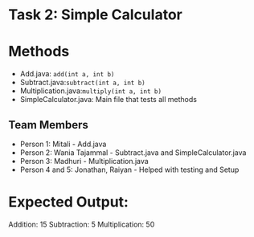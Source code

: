 # Task 2: Simple Calculator


# Methods
- Add.java: `add(int a, int b)`
- Subtract.java:`subtract(int a, int b)`
- Multiplication.java:`multiply(int a, int b)`
- SimpleCalculator.java: Main file that tests all methods

## Team Members
- Person 1: Mitali - Add.java  
- Person 2: Wania Tajammal - Subtract.java and SimpleCalculator.java
- Person 3: Madhuri - Multiplication.java
- Person 4 and 5: Jonathan, Raiyan - Helped with testing and Setup


# Expected Output:
Addition: 15
Subtraction: 5
Multiplication: 50

